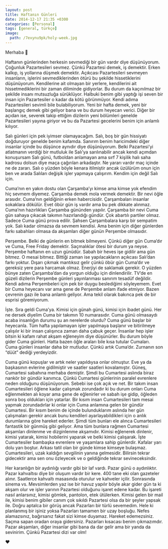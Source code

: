 ```yaml
---
layout: post
title: Haftanın Günleri
date: 2014-12-17 21:35 +0300
categories: [Personal]
tags: [general, türkçe]
image:
  path: /7exynu9pk/holy-week.jpg
---
```

Merhaba 👋

Haftanın günlerinden herkesin sevmediği bir gün vardır diye düşünüyorum. Çoğunluk Pazartesileri sevmez. Çünkü Pazartesi demek, iş demektir. Erken kalkıp, iş yollarına düşmek demektir. Açıkcası Pazartesileri sevmeyen insanların, işlerini sevmediklerinden ötürü bu şekilde hissetiklerini düşünüyorum. Kendilerine ait olmayan bir yerlere, kendilerini ait hissetmediklerini bir zaman diliminde gidiyorlar. Bu durum da kaçınılmaz bir şekilde insanı mutsuzluğa sürüklüyor. Halbuki benim gibi yaptığı işi seven bir insan için Pazartesiler o kadar da kötü görünmüyor. Kendi adıma Pazartesileri sevimli bile bulabiliyorum. Yeni bir hafta demek, yeni bir başlangıç demek gibi geliyor bana ve bu durum heyecan verici. Diğer bir açıdan ise, severek takip ettiğim dizilerin yeni bölümleri genelde Pazartesileri yayına giriyor ve bu da Pazartesi gecelerini benim için anlamlı kılıyor.

Salı günleri için pek iyimser olamayacağım. Salı, boş bir gün hissiyatı doğduruyor genelde benim kafamda. Sanırım benim haricimdeki diğer insanlar içinde bu düşünce aynıdır diye düşünüyorum. Belki Pazartesi’yi atlatmanın verdiği bir mutluluk ile Salı’ya sarılınabilir ancak kendi açımdan konuşursam Salı günü, futboldan anlamayan ama sırf 7 kişilik halı saha kadrosu dolsun diye maça çağırılan arkadaştır. Ne yararı vardır maç içinde ne de zararı. Salı o yüzden böyle kenara itilmiştir ancak üzülürüm onun için ben ve arada Salıları değişik işler yapmaya çalışırım. Kendim için değil Salı için.

Cuma’nın en yakın dostu olan Çarşamba’yı kimse ama kimse yok efendim hiç sevmem diyemez. Çarşamba demek mola vermek demektir. Bir nevi öğle arasıdır. Cuma’nın geldiğinin erken habercisidir. Çarşambaları insanlar sokaklara dökülür. Evet öbür gün iş vardır ama bu pek dikkate alınmaz. Cuma’nın hazırlıkları Çarşamba gününden yapılır. Çarşamba bir nevi Cuma gün sahaya çıkacak takımın hazırlandığı gündür. Çok abartılı partiler olmaz. Sadece Cuma günü prova edilir. Şahsen Çarşambalara karşı bir sempatim yok. Salı kadar olmazsa da sevmem kendisi. Ama benim için diğer günlerden farkı sabahları olmasa da akşamları diğer günün Perşembe olmasıdır.

Perşembe. Belki de günlerin en bitmek bilmeyeni. Çünkü diğer gün Cuma’dır ve Cuma, Free Friday demektir. Saçmalıklar ötesi bir durum ya neyse. Perşembe haftanın en uzun günüdür. Sabah bir heves işe gidilir ama gün bitmez. O mesai bitmez. Bittiği zaman ise yapılacakların açıkcası Salı’dan farkı yoktur. Dışarı çıkmak mantıksız gelir çünkü öbür gün Cuma’dır ve gereksiz yere para harcamak olmaz. Enerjiyi de saklamak gerekir. O yüzden bünye zaten Çarşamba’dan da yorgun olduğu için dinlendirilir. TV’de en güzeli dizilerin Perşembe günleri yayınlanması sanırım tesadüf değildir. Kendi adıma Perşembeleri için pek bir duygu beslediğimi söyleyemem. Evet bir Cuma heyecanı var ama gene de Perşembe anlam ifade etmiyor. Bazen çevrenin gazı ile bana anlamlı geliyor. Ama tekil olarak bakınca pek de bir esprisi göremiyorum.

İşte. Sıra geldi Cuma’ya. Kimisi için günah günü, kimisi için ibadet günü. Her ne dersek diyelim Cuma bir takımın 10 numarasıdır. Cuma günü olmasaydı acaba insanlığın durumu şu an nerelerde olurdu? Cuma günü başlar bir heyecanla. Tüm hafta yapılamayan işler yapılmaya başlanır ve bitirilmeye çalışılır ki bir insan çalışınca zaman daha çabuk geçer. İnsanlar hep işler bitsin ki kafam rahat akşam eğleneyim diye düşünürler. Bu durum böyle gider Cuma günleri. Hatta bazen öğle araları bile kısa tutular Cumaları. Cuma günleri insanlar daha bir mutludur. Çünkü artık Cuma’dır. Zurnanın son “düüt” dediği yerdeyizdir.

Cuma günü kopuşlar ve artık neler yapıldıysa onlar olmuştur. Eve ya da başkasının evlerine gidilmiştir ve saatler saatleri kovalamıştır. Güneş, Cumartesi sabahına merhaba demiştir. Şimdi bu Cumartesi aslında biraz nankör bir gündür kanımca. Çünkü Cumartesi günlerinin paralel evrenlere neden olduğunu düşünüyorum. Sebebi ise çok açık ve net. Bir takım insan Cumartesileri öğlene kadar çalışmak zorundadır ki bu durum onları Cuma eğlenmekten alı koyar ama gene de eğlenirler ve sabah işe gidip, öğleden sonra boş oldukları için yatarlar. Bir kısım insan Cumartesileri tam mesai yapmak zorundadırlar ki onlar için Cuma anlamına gelen bir gündür Cumartesi. Bir kısım benim de içinde bulunduklarım aslında her gün çalışmaları gerekir ancak bunu kendileri ayarlayabildikleri için o anlık durumlarına göre hareket ederler. Şimdi tüm bunları ele alınca Cumartesileri fantastik bir günmüş gibi geliyor. Ama tüm bunlara rağmen Cumartesi akşamları dinlenme ve dizginlenme akşamıdır. Kimisi eğlenerek dinlenir, kimisi yatarak, kimisi hobilerini yaparak ve belki kimisi çalışarak. İşte Cumartesiler bambaşka evrenlere ve yaşamlara sahip günlerdir. Kafalar yarı dolu yarı boştur. Arkası tatil olan bir günde kimse kimseye bulaşmaz. Cumartesileri, uzak kaldığın sevgilinin yanına gelmesidir. Bilirsin tekrar gidecektir ama sen onu özleyecek ve o geldiğinde tekrar sevineceksindir.

Her karanlığın bir aydınlığı vardır gibi bir laf vardı. Pazar günü o aydınlıktır. Pazar kahvaltısı diye bir oluşum vardır bir kere. 400 tane eki olan gazeteler alınır. Saatlerce kahvaltı masasında oturulur ve kahveler içilir. Sonrasında sinema vs. Mevsimlerden yaz ise bir havuz yapılır böyle akar gider gün ta ki akşam olur ve işler yarının Pazartesi olduğunu işaret edene kadar. Bu işareti nasıl anlarsınız, kimisi gömlek, pantolon, etek ütülerken. Kimisi gelen bir mail ile, kimisi benim gibiler canım çok sıkıldı Pazartesi olsa da bir şeyler yapsak ile. Doğru aptalca bir görüş ancak Pazarları bir türlü sevemedim. Hele ki planlanmış bir işiniz yoksa Pazarları tamamen bir uzay boşluğu. Nefes alamazsınız, bağırsanız fakat sizi kimse duyamaz. Hareket edemezsiniz. Saçma sapan oradan oraya gidersiniz. Pazarları kısacası benim çıkmazımdır. Pazar akşamları, diğer insanlar gibi bana da dar gelir ama bir yanda da sevinirim. Çünkü Pazartesi dizi var olm!

❤️